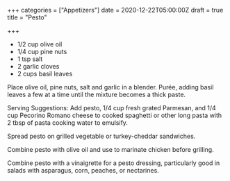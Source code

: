 +++
categories = ["Appetizers"]
date = 2020-12-22T05:00:00Z
draft = true
title = "Pesto"

+++
* 1/2 cup olive oil
* 1/4 cup pine nuts
* 1 tsp salt
* 2 garlic cloves
* 2 cups basil leaves

Place olive oil, pine nuts, salt and garlic in a blender. Purée, adding basil leaves a few at a time until the mixture becomes a thick paste. 

Serving Suggestions: Add pesto, 1/4 cup fresh grated Parmesan, and 1/4 cup Pecorino Romano cheese to cooked spaghetti or other long pasta with 2 tbsp of pasta cooking water to emulsify. 

Spread pesto on grilled vegetable or turkey-cheddar sandwiches. 

Combine pesto with olive oil and use to marinate chicken before grilling. 

Combine pesto with a vinaigrette for a pesto dressing, particularly good in salads with asparagus, corn, peaches, or nectarines.